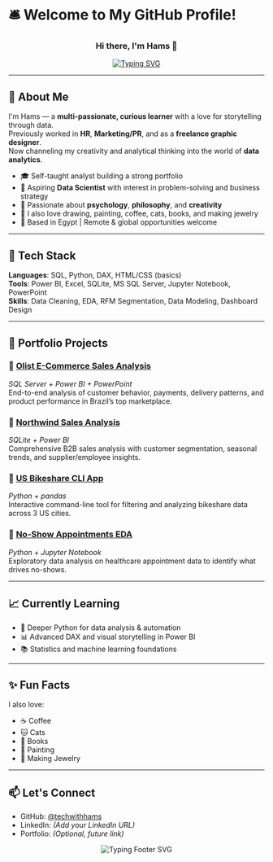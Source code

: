# 🛎️ Welcome to My GitHub Profile!

<h3 align="center">Hi there, I'm Hams 👋</h3>

<p align="center">
  <a href="https://github.com/techwithhams">
    <img src="https://readme-typing-svg.demolab.com?font=Courier+Prime&pause=1000&speed=70&color=00FFD0&center=true&vCenter=true&repeat=true&width=500&lines=Data+Analyst+📊;SQL+Enthusiast+🧮;Python+Learner+🐍;Dashboard+Designer+📈;Excel+Specialist+📊" alt="Typing SVG" />
  </a>
</p>

---

## 🧭 About Me

I'm Hams — a **multi-passionate, curious learner** with a love for storytelling through data.  
Previously worked in **HR**, **Marketing/PR**, and as a **freelance graphic designer**.  
Now channeling my creativity and analytical thinking into the world of **data analytics**.

- 🎓 Self-taught analyst building a strong portfolio
- 🎯 Aspiring **Data Scientist** with interest in problem-solving and business strategy
- 🧠 Passionate about **psychology**, **philosophy**, and **creativity**
- 🎨 I also love drawing, painting, coffee, cats, books, and making jewelry  
- 📍 Based in Egypt | Remote & global opportunities welcome

---

## 🧰 Tech Stack

**Languages**: SQL, Python, DAX, HTML/CSS (basics)  
**Tools**: Power BI, Excel, SQLite, MS SQL Server, Jupyter Notebook, PowerPoint  
**Skills**: Data Cleaning, EDA, RFM Segmentation, Data Modeling, Dashboard Design

---

## 📂 Portfolio Projects

### 🔸 [Olist E-Commerce Sales Analysis](https://github.com/techwithhams/Olist-Ecommerce-Analysis)  
*SQL Server + Power BI + PowerPoint*  
End-to-end analysis of customer behavior, payments, delivery patterns, and product performance in Brazil’s top marketplace.

### 🔸 [Northwind Sales Analysis](https://github.com/techwithhams/Northwind-Sales-Project)  
*SQLite + Power BI*  
Comprehensive B2B sales analysis with customer segmentation, seasonal trends, and supplier/employee insights.

### 🔸 [US Bikeshare CLI App](https://github.com/techwithhams/bikeshare-analysis)  
*Python + pandas*  
Interactive command-line tool for filtering and analyzing bikeshare data across 3 US cities.

### 🔸 [No-Show Appointments EDA](https://github.com/techwithhams/no-show-appointments-analysis)  
*Python + Jupyter Notebook*  
Exploratory data analysis on healthcare appointment data to identify what drives no-shows.

---

## 📈 Currently Learning

- 🐍 Deeper Python for data analysis & automation  
- 📊 Advanced DAX and visual storytelling in Power BI  
- 📚 Statistics and machine learning foundations  

---

## ✨ Fun Facts

I also love:
- ☕ Coffee
- 🐱 Cats
- 📖 Books
- 🎨 Painting
- 💍 Making Jewelry

---

## 📫 Let's Connect

- GitHub: [@techwithhams](https://github.com/techwithhams)  
- LinkedIn: *(Add your LinkedIn URL)*  
- Portfolio: *(Optional, future link)*  

<p align="center">
  <img src="https://readme-typing-svg.demolab.com?font=Courier+Prime&pause=1000&speed=70&color=FFB6C1&center=true&vCenter=true&repeat=true&width=500&lines=I+also+love+☕+Coffee;I+also+love+🐱+Cats;I+also+love+📚+Books;I+also+love+🎨+Painting;I+also+love+💍+Making+Jewelry" alt="Typing Footer SVG" />
</p>

